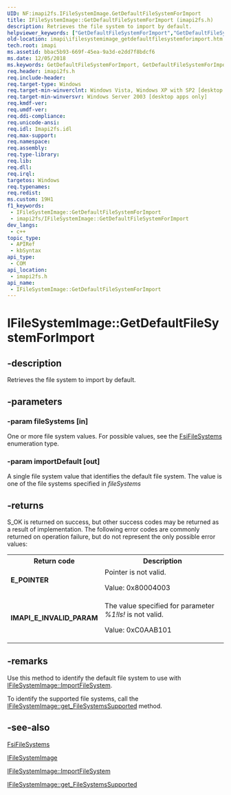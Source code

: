 ```yaml
---
UID: NF:imapi2fs.IFileSystemImage.GetDefaultFileSystemForImport
title: IFileSystemImage::GetDefaultFileSystemForImport (imapi2fs.h)
description: Retrieves the file system to import by default.
helpviewer_keywords: ["GetDefaultFileSystemForImport","GetDefaultFileSystemForImport method [IMAPI]","GetDefaultFileSystemForImport method [IMAPI]","IFileSystemImage interface","IFileSystemImage interface [IMAPI]","GetDefaultFileSystemForImport method","IFileSystemImage.GetDefaultFileSystemForImport","IFileSystemImage::GetDefaultFileSystemForImport","imapi.ifilesystemimage_getdefaultfilesystemforimport","imapi2fs/IFileSystemImage::GetDefaultFileSystemForImport"]
old-location: imapi\ifilesystemimage_getdefaultfilesystemforimport.htm
tech.root: imapi
ms.assetid: bbac5b93-669f-45ea-9a3d-e2dd7f8bdcf6
ms.date: 12/05/2018
ms.keywords: GetDefaultFileSystemForImport, GetDefaultFileSystemForImport method [IMAPI], GetDefaultFileSystemForImport method [IMAPI],IFileSystemImage interface, IFileSystemImage interface [IMAPI],GetDefaultFileSystemForImport method, IFileSystemImage.GetDefaultFileSystemForImport, IFileSystemImage::GetDefaultFileSystemForImport, imapi.ifilesystemimage_getdefaultfilesystemforimport, imapi2fs/IFileSystemImage::GetDefaultFileSystemForImport
req.header: imapi2fs.h
req.include-header: 
req.target-type: Windows
req.target-min-winverclnt: Windows Vista, Windows XP with SP2 [desktop apps only]
req.target-min-winversvr: Windows Server 2003 [desktop apps only]
req.kmdf-ver: 
req.umdf-ver: 
req.ddi-compliance: 
req.unicode-ansi: 
req.idl: Imapi2fs.idl
req.max-support: 
req.namespace: 
req.assembly: 
req.type-library: 
req.lib: 
req.dll: 
req.irql: 
targetos: Windows
req.typenames: 
req.redist: 
ms.custom: 19H1
f1_keywords:
 - IFileSystemImage::GetDefaultFileSystemForImport
 - imapi2fs/IFileSystemImage::GetDefaultFileSystemForImport
dev_langs:
 - c++
topic_type:
 - APIRef
 - kbSyntax
api_type:
 - COM
api_location:
 - imapi2fs.h
api_name:
 - IFileSystemImage::GetDefaultFileSystemForImport
---
```


# IFileSystemImage::GetDefaultFileSystemForImport


## -description

Retrieves the file system to import by default.

## -parameters

### -param fileSystems [in]

One or more file system values. For possible values, see the <a href="/windows/desktop/api/imapi2fs/ne-imapi2fs-fsifilesystems">FsiFileSystems</a> enumeration type.

### -param importDefault [out]

A single file system value that identifies the default file system.  The value is one of the file systems specified in <i>fileSystems</i>

## -returns

S_OK is returned on success, but other success codes may be returned as a result of implementation. The following error codes are commonly returned on operation failure, but do not represent the only possible error values:

<table>
<tr>
<th>Return code</th>
<th>Description</th>
</tr>
<tr>
<td width="40%">
<dl>
<dt><b>E_POINTER</b></dt>
</dl>
</td>
<td width="60%">
Pointer is not valid.

Value: 0x80004003

</td>
</tr>
<tr>
<td width="40%">
<dl>
<dt><b>IMAPI_E_INVALID_PARAM</b></dt>
</dl>
</td>
<td width="60%">
The value specified for parameter <i>%1!ls!</i> is not valid.

Value: 0xC0AAB101

</td>
</tr>
</table>

## -remarks

Use this method to identify the default file system to use with <a href="/windows/desktop/api/imapi2fs/nf-imapi2fs-ifilesystemimage-importfilesystem">IFileSystemImage::ImportFileSystem</a>.

To identify the supported file systems, call the <a href="/windows/desktop/api/imapi2fs/nf-imapi2fs-ifilesystemimage-get_filesystemssupported">IFileSystemImage::get_FileSystemsSupported</a> method.

## -see-also

<a href="/windows/desktop/api/imapi2fs/ne-imapi2fs-fsifilesystems">FsiFileSystems</a>



<a href="/windows/desktop/api/imapi2fs/nn-imapi2fs-ifilesystemimage">IFileSystemImage</a>



<a href="/windows/desktop/api/imapi2fs/nf-imapi2fs-ifilesystemimage-importfilesystem">IFileSystemImage::ImportFileSystem</a>



<a href="/windows/desktop/api/imapi2fs/nf-imapi2fs-ifilesystemimage-get_filesystemssupported">IFileSystemImage::get_FileSystemsSupported</a>

